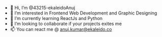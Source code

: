 - 👋 Hi, I’m @43215-ekaleidoAnuj
- 👀 I’m interested in Frontend Web Development and Graphic Designing 
- 🌱 I’m currently learning ReactJs and Python 
- 💞️ I’m looking to collaborate if your projects exites me 
- 📫 You can react me @ anuj.kumar@ekaleido.co
